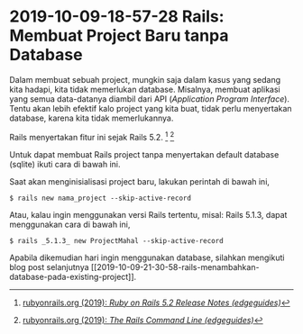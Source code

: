 # 2019-10-09-18-57-28 Rails: Membuat Project Baru tanpa Database

Dalam membuat sebuah project, mungkin saja dalam kasus yang sedang kita hadapi, kita tidak memerlukan database. Misalnya, membuat aplikasi yang semua data-datanya diambil dari API (*Application Program Interface*). Tentu akan lebih efektif kalo project yang kita buat, tidak perlu menyertakan database, karena kita tidak memerlukannya.

Rails menyertakan fitur ini sejak Rails 5.2. [^1] [^2]

Untuk dapat membuat Rails project tanpa menyertakan default database (sqlite) ikuti cara di bawah ini.

Saat akan menginisialisasi project baru, lakukan perintah di bawah ini,

```terminal
$ rails new nama_project --skip-active-record
```

Atau, kalau ingin menggunakan versi Rails tertentu, misal: Rails 5.1.3, dapat menggunakan cara di bawah ini,

```terminal
$ rails _5.1.3_ new ProjectMahal --skip-active-record
```

Apabila dikemudian hari ingin menggunakan database, silahkan mengikuti blog post selanjutnya [[2019-10-09-21-30-58-rails-menambahkan-database-pada-existing-project]].


[^1]: [rubyonrails.org (2019): _Ruby on Rails 5.2 Release Notes (edgeguides)_](https://edgeguides.rubyonrails.org/5_2_release_notes.html)
[^2]: [rubyonrails.org (2019): _The Rails Command Line (edgeguides)_](https://edgeguides.rubyonrails.org/command_line.html)
